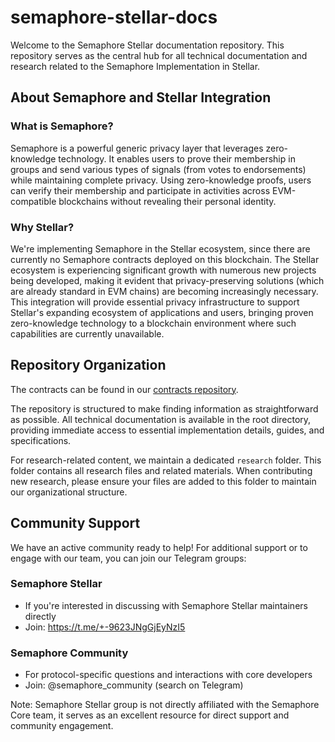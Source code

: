 # semaphore-stellar-docs

Welcome to the Semaphore Stellar documentation repository. This repository serves as the central hub for all technical documentation and research related to the Semaphore Implementation in Stellar.

## About Semaphore and Stellar Integration

### What is Semaphore?
Semaphore is a powerful generic privacy layer that leverages zero-knowledge technology. It enables users to prove their membership in groups and send various types of signals (from votes to endorsements) while maintaining complete privacy. Using zero-knowledge proofs, users can verify their membership and participate in activities across EVM-compatible blockchains without revealing their personal identity.

### Why Stellar?

We're implementing Semaphore in the Stellar ecosystem, since there are currently no Semaphore contracts deployed on this blockchain. The Stellar ecosystem is experiencing significant growth with numerous new projects being developed, making it evident that privacy-preserving solutions (which are already standard in EVM chains) are becoming increasingly necessary. This integration will provide essential privacy infrastructure to support Stellar's expanding ecosystem of applications and users, bringing proven zero-knowledge technology to a blockchain environment where such capabilities are currently unavailable.

## Repository Organization
The contracts can be found in our [contracts repository](https://github.com/ZencypherSolutions/semaphore-stellar-contracts).

The repository is structured to make finding information as straightforward as possible. All technical documentation is available in the root directory, providing immediate access to essential implementation details, guides, and specifications.

For research-related content, we maintain a dedicated `research` folder. This folder contains all research files and related materials. When contributing new research, please ensure your files are added to this folder to maintain our organizational structure.

## Community Support

We have an active community ready to help! For additional support or to engage with our team, you can join our Telegram groups:

### Semaphore Stellar
- If you're interested in discussing with Semaphore Stellar maintainers directly
- Join: https://t.me/+-9623JNgGjEyNzI5

### Semaphore Community
- For protocol-specific questions and interactions with core developers
- Join: @semaphore_community (search on Telegram)

Note: Semaphore Stellar group is not directly affiliated with the Semaphore Core team, it serves as an excellent resource for direct support and community engagement.
